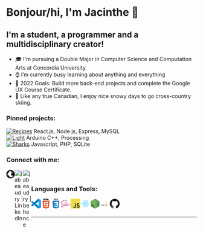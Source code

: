# Bonjour/hi, I'm Jacinthe 👋

## I'm a student, a programmer and a multidisciplinary creator!

- 🎓 I'm pursuing a Double Major in Computer Science and Computation Arts at Concordia University.
- ⌚ I’m currently busy learning about anything and everything
- 🥅 2022 Goals: Build more back-end projects and complete the Google UX Course Certificate.
- 🎿 Like any true Canadian, I enjoy nice snowy days to go cross-country skiing.

### Pinned projects:

[![Recipes](https://img.shields.io/badge/-My%20Recipes-blueviolet)][project1] React.js, Node.js, Express, MySQL <br />
[![Light](https://img.shields.io/badge/-Light%20Therapy-blue)][project2] Arduino C++, Processing <br />
[![Sharks](https://img.shields.io/badge/-Shark%20Simulation-blueviolet)][project3] Javascript, PHP, SQLite <br />

### Connect with me:

[<img align="left" alt="jabeaudry website" width="22px" src="https://raw.githubusercontent.com/iconic/open-iconic/master/svg/globe.svg" />][website]
[<img align="left" alt="jabeaudry | LinkedIn" width="22px" src="https://cdn.jsdelivr.net/npm/simple-icons@v3/icons/linkedin.svg" />][linkedin]
[<img align="left" alt="jabeaudry | behance" width="22px" src="https://www.iconsdb.com/icons/preview/black/behance-xxl.png" />][behance]

<br />

### Languages and Tools:

<img align="left" alt="Visual Studio Code" width="26px" src="https://raw.githubusercontent.com/github/explore/80688e429a7d4ef2fca1e82350fe8e3517d3494d/topics/visual-studio-code/visual-studio-code.png" />
<img align="left" alt="HTML5" width="26px" src="https://raw.githubusercontent.com/github/explore/80688e429a7d4ef2fca1e82350fe8e3517d3494d/topics/html/html.png" />
<img align="left" alt="CSS3" width="26px" src="https://raw.githubusercontent.com/github/explore/80688e429a7d4ef2fca1e82350fe8e3517d3494d/topics/css/css.png" />
<img align="left" alt="Sass" width="26px" src="https://raw.githubusercontent.com/github/explore/80688e429a7d4ef2fca1e82350fe8e3517d3494d/topics/sass/sass.png" />
<img align="left" alt="JavaScript" width="26px" src="https://raw.githubusercontent.com/github/explore/80688e429a7d4ef2fca1e82350fe8e3517d3494d/topics/javascript/javascript.png" />
<img align="left" alt="React" width="26px" src="https://raw.githubusercontent.com/github/explore/80688e429a7d4ef2fca1e82350fe8e3517d3494d/topics/react/react.png" />
<img align="left" alt="Node.js" width="26px" src="https://raw.githubusercontent.com/github/explore/80688e429a7d4ef2fca1e82350fe8e3517d3494d/topics/nodejs/nodejs.png" />
<img align="left" alt="MySQL" width="26px" src="https://raw.githubusercontent.com/github/explore/80688e429a7d4ef2fca1e82350fe8e3517d3494d/topics/mysql/mysql.png" />
<img align="left" alt="GitHub" width="26px" src="https://raw.githubusercontent.com/github/explore/78df643247d429f6cc873026c0622819ad797942/topics/github/github.png" />

<br />
<br />

---

[website]: https://jabeaudry.github.io/portfolio/
[linkedin]: https://linkedin.com/in/jacinthe-beaudry-108904137/
[behance]: https://www.behance.net/jacinthebeaudry1
[project1]: https://github.com/jabeaudry/my-recipes
[project2]: https://github.com/jabeaudry/light-therapy
[project3]: https://github.com/jabeaudry/sharks_simulation
